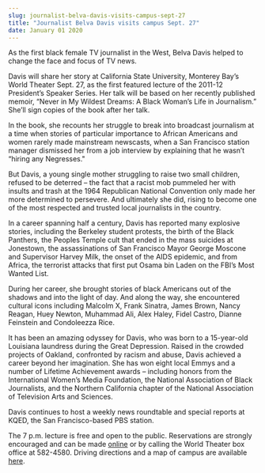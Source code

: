 ```yaml
---
slug: journalist-belva-davis-visits-campus-sept-27
title: "Journalist Belva Davis visits campus Sept. 27"
date: January 01 2020
---
```


 
<p>
  As the first black female TV journalist in the West, Belva Davis helped to
  change the face and focus of TV news.
</p>
<p>
  Davis will share her story at California State University, Monterey Bay’s
  World Theater Sept. 27, as the first featured lecture of the 2011-12
  President’s Speaker Series. Her talk will be based on her recently published
  memoir, “Never in My Wildest Dreams: A Black Woman’s Life in Journalism.”
  She’ll sign copies of the book after her talk.
</p>
<p>
  In the book, she recounts her struggle to break into broadcast journalism at a
  time when stories of particular importance to African Americans and women
  rarely made mainstream newscasts, when a San Francisco station manager
  dismissed her from a job interview by explaining that he wasn’t “hiring any
  Negresses."
</p>
<p>
  But Davis, a young single mother struggling to raise two small children,
  refused to be deterred – the fact that a racist mob pummeled her with insults
  and trash at the 1964 Republican National Convention only made her more
  determined to persevere. And ultimately she did, rising to become one of the
  most respected and trusted local journalists in the country.
</p>
<p>
  In a career spanning half a century, Davis has reported many explosive
  stories, including the Berkeley student protests, the birth of the Black
  Panthers, the Peoples Temple cult that ended in the mass suicides at
  Jonestown, the assassinations of San Francisco Mayor George Moscone and
  Supervisor Harvey Milk, the onset of the AIDS epidemic, and from Africa, the
  terrorist attacks that first put Osama bin Laden on the FBI’s Most Wanted
  List.
</p>
<p>
  During her career, she brought stories of black Americans out of the shadows
  and into the light of day. And along the way, she encountered cultural icons
  including Malcolm X, Frank Sinatra, James Brown, Nancy Reagan, Huey Newton,
  Muhammad Ali, Alex Haley, Fidel Castro, Dianne Feinstein and Condoleezza Rice.
</p>
<p>
  It has been an amazing odyssey for Davis, who was born to a 15-year-old
  Louisiana laundress during the Great Depression. Raised in the crowded
  projects of Oakland, confronted by racism and abuse, Davis achieved a career
  beyond her imagination. She has won eight local Emmys and a number of Lifetime
  Achievement awards – including honors from the International Women’s Media
  Foundation, the National Association of Black Journalists, and the Northern
  California chapter of the National Association of Television Arts and
  Sciences.
</p>
<p>
  Davis continues to host a weekly news roundtable and special reports at KQED,
  the San Francisco-based PBS station.
</p>
<p>
  The 7 p.m. lecture is free and open to the public. Reservations are strongly
  encouraged and can be made <a href="https://csumb.edu/speakers">online</a> or
  by calling the World Theater box office at 582-4580. Driving directions and a
  map of campus are available <a href="https://csumb.edu/map">here</a>.
</p>
 

